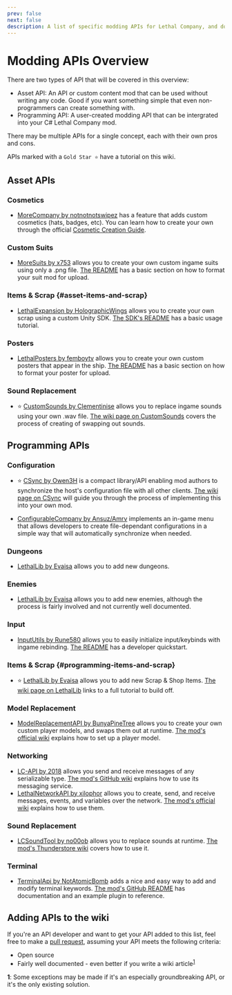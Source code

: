 ```yaml
---
prev: false
next: false
description: A list of specific modding APIs for Lethal Company, and documentation on how to use them.
---
```


# Modding APIs Overview

There are two types of API that will be covered in this overview:

- Asset API: An API or custom content mod that can be used without writing any code. Good if you want something simple that even non-programmers can create something with.
- Programming API: A user-created modding API that can be intergrated into your C# Lethal Company mod.

There may be multiple APIs for a single concept, each with their own pros and cons.

APIs marked with a `Gold Star ⭐` have a tutorial on this wiki.

## Asset APIs

### Cosmetics
- [MoreCompany by notnotnotswipez](https://thunderstore.io/c/lethal-company/p/notnotnotswipez/MoreCompany/) has a feature that adds custom cosmetics (hats, badges, etc). You can learn how to create your own through the official [Cosmetic Creation Guide](https://github.com/notnotnotswipez/MoreCompany/wiki/Cosmetic-Creation).

### Custom Suits
- [MoreSuits by x753](https://thunderstore.io/c/lethal-company/p/x753/More_Suits/) allows you to create your own custom ingame suits using only a .png file. [The README](https://thunderstore.io/c/lethal-company/p/x753/More_Suits/) has a basic section on how to format your suit mod for upload.

### Items & Scrap {#asset-items-and-scrap}
- [LethalExpansion by HolographicWings](https://thunderstore.io/c/lethal-company/p/HolographicWings/LethalExpansion/) allows you to create your own scrap using a custom Unity SDK. [The SDK's README](https://github.com/HolographicWings/LethalSDK-Unity-Project) has a basic usage tutorial.

### Posters
- [LethalPosters by femboytv](https://thunderstore.io/c/lethal-company/p/femboytv/LethalPosters/) allows you to create your own custom posters that appear in the ship. [The README](https://thunderstore.io/c/lethal-company/p/femboytv/LethalPosters/) has a basic section on how to format your poster for upload.

### Sound Replacement
- ⭐ [CustomSounds by Clementinise](https://thunderstore.io/c/lethal-company/p/Clementinise/CustomSounds/) allows you to replace ingame sounds using your own .wav file. [The wiki page on CustomSounds](/dev/apis/customsounds) covers the process of creating of swapping out sounds.


## Programming APIs

### Configuration
- ⭐ [CSync by Owen3H]() is a compact library/API enabling mod authors to synchronize the host's configuration file with all other clients. [The wiki page on CSync]() will guide you through the process of implementing this into your own mod.

- [ConfigurableCompany by Ansuz/Amrv](https://thunderstore.io/c/lethal-company/p/AMRV/ConfigurableCompany/) implements an in-game menu that allows developers to create file-dependant configurations in a simple way that will automatically synchronize when needed.

### Dungeons
- [LethalLib by Evaisa](https://thunderstore.io/c/lethal-company/p/Evaisa/LethalLib/) allows you to add new dungeons.

### Enemies
- [LethalLib by Evaisa](https://thunderstore.io/c/lethal-company/p/Evaisa/LethalLib/) allows you to add new enemies, although the process is fairly involved and not currently well documented.

### Input
- [InputUtils by Rune580](https://thunderstore.io/c/lethal-company/p/Rune580/LethalCompany_InputUtils/) allows you to easily initialize input/keybinds with ingame rebinding. [The README](https://thunderstore.io/c/lethal-company/p/Rune580/LethalCompany_InputUtils/) has a developer quickstart.

### Items & Scrap {#programming-items-and-scrap}
- ⭐ [LethalLib by Evaisa](https://thunderstore.io/c/lethal-company/p/Evaisa/LethalLib/) allows you to add new Scrap & Shop Items. [The wiki page on LethalLib](/dev/apis/lethallib) links to a full tutorial to build off.

### Model Replacement
- [ModelReplacementAPI by BunyaPineTree](https://thunderstore.io/c/lethal-company/p/BunyaPineTree/ModelReplacementAPI/) allows you to create your own custom player models, and swaps them out at runtime. [The mod's official wiki](https://github.com/BunyaPineTree/LethalCompany_ModelReplacementAPI/wiki) explains how to set up a player model.

### Networking
- [LC-API by 2018](https://thunderstore.io/c/lethal-company/p/2018/LC_API/) allows you send and receive messages of any serializable type. [The mod's GitHub wiki](https://github.com/steven4547466/LC-API/wiki/Networking) explains how to use its messaging service.
- [LethalNetworkAPI by xilophor](https://thunderstore.io/c/lethal-company/p/xilophor/LethalNetworkAPI/) allows you to create, send, and receive messages, events, and variables over the network. [The mod's official wiki](https://xilophor.github.io/lethal-network-api-docs/) explains how to use them.

### Sound Replacement 
- [LCSoundTool by no00ob](https://thunderstore.io/c/lethal-company/p/no00ob/LCSoundTool/wiki/828-audio-logging/) allows you to replace sounds at runtime. [The mod's Thunderstore wiki](https://thunderstore.io/c/lethal-company/p/no00ob/LCSoundTool/wiki/) covers how to use it.

### Terminal
- [TerminalApi by NotAtomicBomb](https://github.com/NotAtomicBomb/TerminalApi) adds a nice and easy way to add and modify terminal keywords. [The mod's GitHub README](https://github.com/NotAtomicBomb/TerminalApi) has documentation and an example plugin to reference.

## Adding APIs to the wiki

If you're an API developer and want to get your API added to this list, feel free to make a [pull request](https://github.com/LethalCompany/ModdingWiki), assuming your API meets the following criteria:

- Open source
- Fairly well documented - even better if you write a wiki article<sup>[1](#fn-1)</sup>

<b id="fn-1" style="color: var(--vp-c-brand-1);">1</b>: Some exceptions may be made if it's an especially groundbreaking API, or it's the only existing solution.